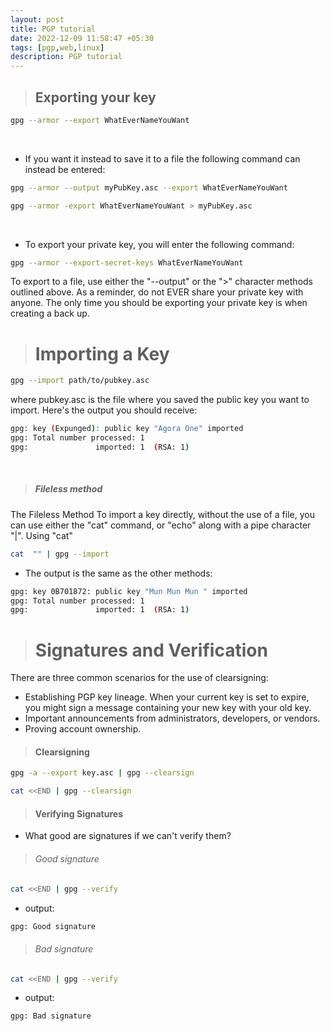 ```yaml
---
layout: post
title: PGP tutorial
date: 2022-12-09 11:58:47 +05:30
tags: [pgp,web,linux]
description: PGP tutorial
---
```



 > ## Exporting your key

```bash
gpg --armor --export WhatEverNameYouWant
```
<br>

- If you want it instead to save it to a file the following command can instead be entered: 

```bash
gpg --armor --output myPubKey.asc --export WhatEverNameYouWant

gpg --armor -export WhatEverNameYouWant > myPubKey.asc
```
<br>

- To export your private key, you will enter the following command: 

```bash
gpg --armor --export-secret-keys WhatEverNameYouWant
```
To export to a file, use either the "--output" or the ">" character methods outlined above. As a reminder, do not EVER share your private key with anyone. The only time you should be exporting your private key is when creating a back up. 
<br>
> # Importing a Key

```bash
gpg --import path/to/pubkey.asc
```
where pubkey.asc is the file where you saved the public key you want to import. Here's the output you should receive:
```bash
gpg: key (Expunged): public key "Agora One" imported
gpg: Total number processed: 1
gpg:               imported: 1  (RSA: 1)
```
<br>

> #####  Fileless method

The Fileless Method To import a key directly, without the use of a file, you can use either the "cat" command, or "echo" along with a pipe character "|". 
Using "cat"

```bash
cat  "" | gpg --import
```
- The output is the same as the other methods: 

```bash
gpg: key 0B701872: public key "Mun Mun Mun " imported
gpg: Total number processed: 1
gpg:               imported: 1  (RSA: 1)
```

> # Signatures and Verification


There are three common scenarios for the use of clearsigning:

-  Establishing PGP key lineage. When your current key is set to expire, you might sign a message containing your new key with your old key.
-  Important announcements from administrators, developers, or vendors.
-  Proving account ownership.


> #### Clearsigning

```bash
gpg -a --export key.asc | gpg --clearsign
```
```bash
cat <<END | gpg --clearsign
```
> #### Verifying Signatures

- What good are signatures if we can't verify them? 

> ###### Good signature

```bash
cat <<END | gpg --verify
```
- output: 
```bash
gpg: Good signature
```

> ###### Bad signature

```bash
cat <<END | gpg --verify
```
- output: 
```bash
gpg: Bad signature
```


